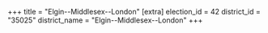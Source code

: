 +++
title = "Elgin--Middlesex--London"
[extra]
election_id = 42
district_id = "35025"
district_name = "Elgin--Middlesex--London"
+++
